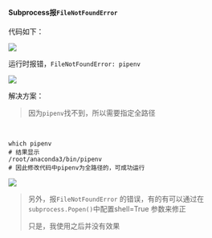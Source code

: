 #### Subprocess报`FileNotFoundError`

代码如下：

![](https://mkdown-1256191338.cos.ap-beijing.myqcloud.com//mkdown20200109160119.png)

运行时报错，`FileNotFoundError: pipenv`

![](https://mkdown-1256191338.cos.ap-beijing.myqcloud.com//mkdown20200109160136.png)

解决方案：

> 因为`pipenv`找不到，所以需要指定全路径

​	

```shell
which pipenv
# 结果显示
/root/anaconda3/bin/pipenv
# 因此修改代码中pipenv为全路径的，可成功运行
```

![](https://mkdown-1256191338.cos.ap-beijing.myqcloud.com//mkdown20200109160154.png)

> 另外，报`FileNotFoundError` 的错误，有的有可以通过在`subprocess.Popen()`中配置shell=True 参数来修正
>
> 只是，我使用之后并没有效果



